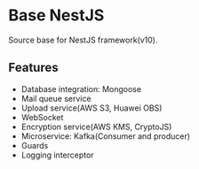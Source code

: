 # Base NestJS
Source base for NestJS framework(v10).

## Features

- Database integration: Mongoose
- Mail queue service
- Upload service(AWS S3, Huawei OBS)
- WebSocket
- Encryption service(AWS KMS, CryptoJS)
- Microservice: Kafka(Consumer and producer)
- Guards
- Logging interceptor